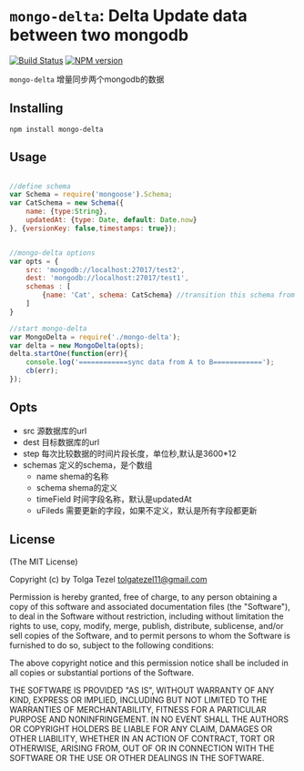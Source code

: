 


# `mongo-delta`: Delta Update data between two mongodb

[![Build Status](https://api.travis-ci.org/cangzhen/mongo-delta.svg?branch=master)](https://travis-ci.org/cangzhen/mongo-delta)
[![NPM version](https://badge.fury.io/js/mongo-delta.svg)](https://www.npmjs.com/package/mongo-delta)

`mongo-delta` 增量同步两个mongodb的数据


## Installing

```
npm install mongo-delta
```

## Usage

```javascript

//define schema
var Schema = require('mongoose').Schema;
var CatSchema = new Schema({
    name: {type:String},
    updatedAt: {type: Date, default: Date.now}
}, {versionKey: false,timestamps: true});


//mongo-delta options
var opts = {
    src: 'mongodb://localhost:27017/test2',
    dest: 'mongodb://localhost:27017/test1',
    schemas : [
        {name: 'Cat', schema: CatSchema} //transition this schema from src to dest
    ]
}

//start mongo-delta
var MongoDelta = require('./mongo-delta');
var delta = new MongoDelta(opts);
delta.startOne(function(err){
    console.log('============sync data from A to B============');
    cb(err);
});


```

## Opts

- src 源数据库的url
- dest 目标数据库的url
- step 每次比较数据的时间片段长度，单位秒,默认是3600*12
- schemas 定义的schema，是个数组
    - name shema的名称
    - schema shema的定义
    - timeField 时间字段名称，默认是updatedAt
    - uFileds 需要更新的字段，如果不定义，默认是所有字段都更新
    

## License

(The MIT License)

Copyright (c) by Tolga Tezel <tolgatezel11@gmail.com>

Permission is hereby granted, free of charge, to any person obtaining a copy
of this software and associated documentation files (the "Software"), to deal
in the Software without restriction, including without limitation the rights
to use, copy, modify, merge, publish, distribute, sublicense, and/or sell
copies of the Software, and to permit persons to whom the Software is
furnished to do so, subject to the following conditions:

The above copyright notice and this permission notice shall be included in
all copies or substantial portions of the Software.

THE SOFTWARE IS PROVIDED "AS IS", WITHOUT WARRANTY OF ANY KIND, EXPRESS OR
IMPLIED, INCLUDING BUT NOT LIMITED TO THE WARRANTIES OF MERCHANTABILITY,
FITNESS FOR A PARTICULAR PURPOSE AND NONINFRINGEMENT. IN NO EVENT SHALL THE
AUTHORS OR COPYRIGHT HOLDERS BE LIABLE FOR ANY CLAIM, DAMAGES OR OTHER
LIABILITY, WHETHER IN AN ACTION OF CONTRACT, TORT OR OTHERWISE, ARISING FROM,
OUT OF OR IN CONNECTION WITH THE SOFTWARE OR THE USE OR OTHER DEALINGS IN
THE SOFTWARE.
